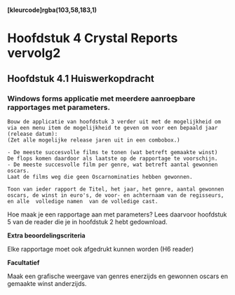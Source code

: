 #### [kleurcode]rgba(103,58,183,1)

# Hoofdstuk 4 Crystal Reports vervolg2

## Hoofdstuk 4.1 Huiswerkopdracht

### Windows forms applicatie met meerdere aanroepbare rapportages met parameters.

    Bouw de applicatie van hoofdstuk 3 verder uit met de mogelijkheid om via een menu item de mogelijkheid te geven om voor een bepaald jaar (release datum):
    (Zet alle mogelijke release jaren uit in een combobox.)

    - De meeste succesvolle films te tonen (wat betreft gemaakte winst) 
    De flops komen daardoor als laatste op de rapportage te voorschijn. 
    - De meeste succesvolle film per genre, wat betreft aantal gewonnen oscars.
    Laat de films weg die geen Oscarnominaties hebben gewonnen.

    Toon van ieder rapport de Titel, het jaar, het genre, aantal gewonnen oscars, de winst in euro's, de voor- en achternaam van de regisseurs, en alle  volledige namen  van de volledige cast.


Hoe maak je een rapportage aan met parameters? Lees daarvoor hoofdstuk 5 van de reader die je in hoofdstuk 2 hebt gedownload.

__Extra beoordelingscriteria__

Elke rapportage moet ook afgedrukt kunnen worden (H6 reader)

__Facultatief__

Maak een grafische weergave van genres enerzijds en gewonnen oscars en gemaakte winst anderzijds. 



